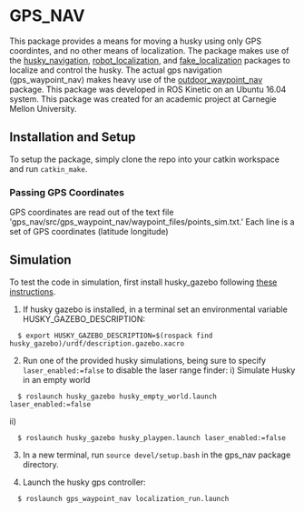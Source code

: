 # GPS_NAV 

This package provides a means for moving a husky using only GPS coordintes, and no other means of localization. The package makes use of the [husky_navigation](https://github.com/husky/husky/tree/kinetic-devel), [robot_localization](https://github.com/cra-ros-pkg/robot_localization/tree/kinetic-devel), and [fake_localization](https://github.com/ros-planning/navigation/tree/kinetic-devel) packages to localize and control the husky. The actual gps navigation (gps_waypoint_nav) makes heavy use of the [outdoor_waypoint_nav](https://github.com/nickcharron/waypoint_nav) package. This package was developed in ROS Kinetic on an Ubuntu 16.04 system. This package was created for an academic project at Carnegie Mellon University.

## Installation and Setup

To setup the package, simply clone the repo into your catkin workspace and run `catkin_make`.

### Passing GPS Coordinates

GPS coordinates are read out of the text file 'gps_nav/src/gps_waypoint_nav/waypoint_files/points_sim.txt.' Each line is a set of GPS coordinates (latitude longitude)

## Simulation

To test the code in simulation, first install husky_gazebo following [these instructions](http://wiki.ros.org/husky_gazebo/Tutorials/Simulating%20Husky).

1) If husky gazebo is installed, in a terminal set an environmental variable HUSKY_GAZEBO_DESCRIPTION:
```
  $ export HUSKY_GAZEBO_DESCRIPTION=$(rospack find husky_gazebo)/urdf/description.gazebo.xacro
```
2) Run one of the provided husky simulations, being sure to specify `laser_enabled:=false` to disable the laser range finder:
i) Simulate Husky in an empty world
```
  $ roslaunch husky_gazebo husky_empty_world.launch laser_enabled:=false
```
ii)
```
  $ roslaunch husky_gazebo husky_playpen.launch laser_enabled:=false
```

3) In a new terminal, run `source devel/setup.bash` in the gps_nav package directory.

4) Launch the husky gps controller:
```
  $ roslaunch gps_waypoint_nav localization_run.launch
```